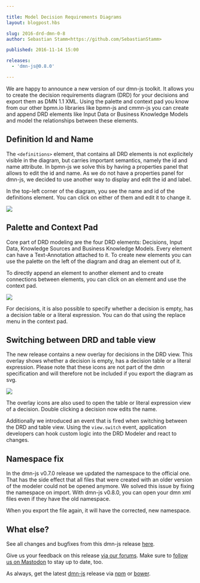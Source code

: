 ```yaml
---

title: Model Decision Requirements Diagrams
layout: blogpost.hbs

slug: 2016-drd-dmn-0-8
author: Sebastian Stamm<https://github.com/SebastianStamm>

published: 2016-11-14 15:00

releases:
  - 'dmn-js@0.8.0'

---
```



<!--
  - DRD Modeler Mode
  - events for switching between table and drd view
  - new interaction for drill-down
  - three decision types
  - palette and context pad
  - Namespace fix!
  - name and id on the top left corner
-->

<p class="introduction">
  We are happy to announce a new version of our dmn-js toolkit. It allows you to create the decision requirements diagram (DRD) for your decisions and export them as DMN 1.1 XML. Using the palette and context pad you know from our other bpmn.io libraries like bpmn-js and cmmn-js you can create and append DRD elements like Input Data or Business Knowledge Models and model the relationships between these elements.
</p>

<!-- continue -->

## Definition Id and Name

The `<definitions>` element, that contains all DRD elements is not explicitely visible in the diagram, but carries important semantics, namely the id and name attribute. In bpmn-js we solve this by having a properties panel that allows to edit the id and name. As we do not have a properties panel for dmn-js, we decided to use another way to display and edit the id and label.

In the top-left corner of the diagram, you see the name and id of the definitions element. You can click on either of them and edit it to change it.

<div class="figure">
  <img src="{{ assets }}/attachments/blog/2016/016-definition-id.png">
</div>


## Palette and Context Pad

Core part of DRD modeling are the four DRD elements: Decisions, Input Data, Knowledge Sources and Business Knowledge Models. Every element can have a Text-Annotation attached to it. To create new elements you can use the palette on the left of the diagram and drag an element out of it.

To directly append an element to another element and to create connections between elements, you can click on an element and use the context pad.

<div class="figure">
  <img src="{{ assets }}/attachments/blog/2016/016-context-menu.png">
</div>

For decisions, it is also possible to specify whether a decision is empty, has a decision table or a literal expression. You can do that using the replace menu in the context pad.


## Switching between DRD and table view

The new release contains a new overlay for decisions in the DRD view. This overlay shows whether a decision is empty, has a decision table or a literal expression. Please note that these icons are not part of the dmn specification and will therefore not be included if you export the diagram as svg.

<div class="figure">
  <img src="{{ assets }}/attachments/blog/2016/016-decision-types.png">
</div>

The overlay icons are also used to open the table or literal expression view of a decision. Double clicking a decision now edits the name.

Additionally we introduced an event that is fired when switching between the DRD and table view. Using the `view.switch` event, application developers can hook custom logic into the DRD Modeler and react to changes.


## Namespace fix

In the dmn-js v0.7.0 release we updated the namespace to the official one. That has the side effect that all files that were created with an older version of the modeler could not be opened anymore. We solved this issue by fixing the namespace on import. With dmn-js v0.8.0, you can open your dmn xml files even if they have the old namespace.

When you export the file again, it will have the corrected, new namespace.


## What else?

See all changes and bugfixes from this dmn-js release [here](https://github.com/bpmn-io/dmn-js/milestone/5?closed=1).

Give us your feedback on this release [via our forums](https://forum.bpmn.io). Make sure to [follow us on Mastodon](https://fosstodon.org/@bpmn_io) to stay up to date, too.

As always, get the latest [dmn-js](https://github.com/bpmn-io/dmn-js) release via [npm](https://www.npmjs.com/package/dmn-js) or [bower](https://github.com/bpmn-io/bower-dmn-js).
